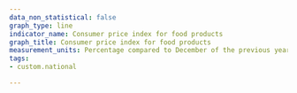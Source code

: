 ```yaml
---
data_non_statistical: false
graph_type: line
indicator_name: Consumer price index for food products
graph_title: Consumer price index for food products
measurement_units: Percentage compared to December of the previous year
tags:
- custom.national

---
```


